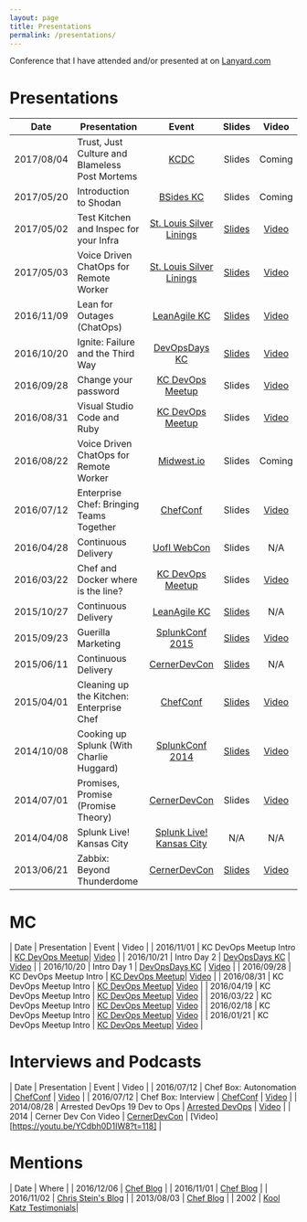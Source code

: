 ```yaml
---
layout: page
title: Presentations
permalink: /presentations/
---
```


Conference that I have attended and/or presented at on [Lanyard.com](http://lanyrd.com/profile/ablythe/)

# Presentations

| Date          | Presentation                             | Event                             | Slides | Video |
| ------------- | ---------------------------------------- |:---------------------------------:|:------:|:-----:|
| 2017/08/04    | Trust, Just Culture and Blameless Post Mortems | [KCDC][kcdc2017]            | Slides | Coming |
| 2017/05/20    | Introduction to Shodan                   | [BSides KC][bsideskc2017]         | Slides | Coming |
| 2017/05/02    | Test Kitchen and Inspec for your Infra   | [St. Louis Silver Linings][silverlinings2017] | [Slides][stlsltestkitchen2017slides] | [Video][stlsltestkitchen2017vid] |
| 2017/05/03    | Voice Driven ChatOps for Remote Worker   | [St. Louis Silver Linings][silverlinings2017] | [Slides][stlslchatops2017slides] | [Video][stlslchatops2017vid] |
| 2016/11/09    | Lean for Outages (ChatOps)               | [LeanAgile KC][leanagilekc2016]   | [Slides][leanagilekc2016slides] | [Video][leanagilekc2016vid] |
| 2016/10/20    | Ignite: Failure and the Third Way        | [DevOpsDays KC][devopsdayskc2016] | [Slides][devopsdayskc2016slides] | [Video][devopsdayskc2016failvid] |
| 2016/09/28    | Change your password                     | [KC DevOps Meetup][kcdevopsmeetup]| Slides | [Video][changeyourpasswordvid] |
| 2016/08/31    | Visual Studio Code and Ruby              | [KC DevOps Meetup][kcdevopsmeetup]| Slides | [Video][visualstudioruby] |
| 2016/08/22    | Voice Driven ChatOps for Remote Worker   | [Midwest.io][midwestio]           | Slides | Coming |
| 2016/07/12    | Enterprise Chef: Bringing Teams Together | [ChefConf][chefconf]              | Slides | [Video][chefconf2016vid] |
| 2016/04/28    | Continuous Delivery                      | [UofI WebCon][uofiwebcon]         | Slides | N/A   |
| 2016/03/22    | Chef and Docker where is the line?       | [KC DevOps Meetup][kcdevopsmeetup]| Slides | [Video][kcdevopsmeetupmar2016vid] |
| 2015/10/27    | Continuous Delivery                      | [LeanAgile KC][leanagilekc2015]   | [Slides][leanagilekc2015slides] | N/A   |
| 2015/09/23    | Guerilla Marketing                       | [SplunkConf 2015][splunkconf]     | [Slides][splunk2015slides] | [Video][splunkconf2015vid] |
| 2015/06/11    | Continuous Delivery                      | [CernerDevCon][cernerdevcon]      | [Slides][cernerdevcon2015slides] | N/A |
| 2015/04/01    | Cleaning up the Kitchen: Enterprise Chef | [ChefConf][chefconf]              | [Slides][chefconf2015slides] | [Video][chefconf2015vid] |
| 2014/10/08    | Cooking up Splunk (With Charlie Huggard) | [SplunkConf 2014][splunkconf]     | [Slides][splunk2014slides] | [Video][splunkconf2014vid] |
| 2014/07/01    | Promises, Promise (Promise Theory)       | [CernerDevCon][cernerdevcon]      | Slides | [Video][cernerdevcon2014] |
| 2014/04/08    | Splunk Live! Kansas City                 | [Splunk Live! Kansas City][splvkc]| N/A | N/A   |
| 2013/06/21    | Zabbix: Beyond Thunderdome               | [CernerDevCon][cernerdevcon]      | [Slides][cernerdevcon2013slides] | [Video][cernerdevcon2013]

# MC

| Date          | Presentation                             | Event                             | Video |
| 2016/11/01    | KC DevOps Meetup Intro                   | [KC DevOps Meetup][kcdevopsmeetup]| [Video][kcdevopsmeetupnov2016annvid] | 
| 2016/10/21    | Intro Day 2                              | [DevOpsDays KC][devopsdayskc2016] | [Video][devopsdayskcday2introvid] |
| 2016/10/20    | Intro Day 1                              | [DevOpsDays KC][devopsdayskc2016] | [Video][devopsdayskcday1introvid] |
| 2016/09/28    | KC DevOps Meetup Intro                   | [KC DevOps Meetup][kcdevopsmeetup]| [Video][kcdevopsmeetupsept2016annvid] |
| 2016/08/31    | KC DevOps Meetup Intro                   | [KC DevOps Meetup][kcdevopsmeetup]| [Video][kcdevopsmeetupaug2016annvid] |
| 2016/04/19    | KC DevOps Meetup Intro                   | [KC DevOps Meetup][kcdevopsmeetup]| [Video][kcdevopsmeetupapr2016annvid] |
| 2016/03/22    | KC DevOps Meetup Intro                   | [KC DevOps Meetup][kcdevopsmeetup]| [Video][kcdevopsmeetupmar2016annvid] |
| 2016/02/18    | KC DevOps Meetup Intro                   | [KC DevOps Meetup][kcdevopsmeetup]| [Video][kcdevopsmeetupfeb2016annvid] |
| 2016/01/21    | KC DevOps Meetup Intro                   | [KC DevOps Meetup][kcdevopsmeetup]| [Video][kcdevopsmeetupjan2016annvid] |

# Interviews and Podcasts

| Date          | Presentation                             | Event                             | Video |
| 2016/07/12    | Chef Box: Autonomation                   | [ChefConf][chefconf]              | [Video][chefconfbox2016aaron] |
| 2016/07/12    | Chef Box: Interview                      | [ChefConf][chefconf]              | [Video][chefconfbox2016interview] |
| 2014/08/28    | Arrested DevOps 19 Dev to Ops            | [Arrested DevOps][arresteddevops] | [Video][arresteddevops19vid] |
| 2014          | Cerner Dev Con Video                     | [CernerDevCon][cernerdevcon]      | [Video][https://youtu.be/YCdbh0D1IW8?t=118] |

# Mentions

| Date          | Where                             |
| 2016/12/06    | [Chef Blog][chef12062016]         |
| 2016/11/01    | [Chef Blog][chef11012016]         |
| 2016/11/02    | [Chris Stein's Blog][chrissteinblog] |
| 2013/08/03    | [Chef Blog][chef05082013]         |
| 2002          | [Kool Katz Testimonials][koolkatz]|

[kcdc2017]: http://kcdc.info
[bsideskc2017]: https://www.bsideskc.org/
[silverlinings2017]: http://stlsilverlinings.org/
[leanagilekc2016]: http://2016.leanagilekc.com/
[leanagilekc2015]: http://2015.leanagilekc.com/
[kcdevopsmeetup]: http://www.meetup.com/DevOps-Kansas-City/
[devopsdayskc2016]: http://devopsdayskc.org
[midwestio]: http://www.midwest.io/
[chefconf]: https://chefconf.chef.io/
[uofiwebcon]: http://webcon.illinois.edu
[splunkconf]: http://conf.splunk.com/
[arresteddevops]: https://www.arresteddevops.com/
[cernerdevcon]: https://twitter.com/cernereng
[splvkc]: http://live.splunk.com/kansascity

[stlslchatops2017vid]: https://youtu.be/u6NSjWU8QeE
[stlsltestkitchen2017vid]: https://youtu.be/q1RQPl-nw8w
[leanagilekc2016vid]: https://www.youtube.com/watch?v=zyqeEC1YTG0
[devopsdayskcday2introvid]: https://www.youtube.com/watch?v=3BYW1Q0Fz-0
[devopsdayskcday1introvid]: https://www.youtube.com/watch?v=vTPElcrSDHk
[devopsdayskc2016failvid]: https://www.youtube.com/watch?v=XhLwnZKxix8&index=5&list=PLE7tQUdRKcybhZsL8yLODmpwBmerptnqu
[changeyourpasswordvid]: https://www.youtube.com/watch?v=L5FLpFOezCc
[kcdevopsmeetupsept2016annvid]: https://www.youtube.com/watch?v=XxIVT2o6SCY
[kcdevopsmeetupmar2016vid]: https://www.youtube.com/watch?v=9WPw_CqJycE
[kcdevopsmeetupapr2016annvid]: https://www.youtube.com/watch?v=iEKqh6HSUjE&t=1s
[kcdevopsmeetupmar2016annvid]: https://www.youtube.com/watch?v=jUE4u2e1H3k
[kcdevopsmeetupfeb2016annvid]: https://www.youtube.com/watch?v=taf8LD3skU0
[kcdevopsmeetupjan2016annvid]: https://www.youtube.com/watch?v=wzNCvRY6sf4
[kcdevopsmeetupnov2016annvid]: https://www.youtube.com/watch?v=mWKsz6455H0
[kcdevopsmeetupaug2016annvid]: https://www.youtube.com/watch?v=ZmzfpJ9gTp4
[visualstudioruby]: https://www.youtube.com/watch?v=l-nLtlfHFzo
[chefconf2016vid]: https://www.youtube.com/watch?v=zvUTUIZSo_I
[chefconfbox2016aaron]: https://www.youtube.com/watch?v=vSoAwsu1aqU
[chefconfbox2016interview]: https://www.youtube.com/watch?v=ca2bHMviWx8
[chefconf2015vid]: https://www.youtube.com/watch?v=EHIzjrg0fFU
[arresteddevops19vid]: https://www.arresteddevops.com/dev-to-ops/
[splunkconf2014vid]: https://conf.splunk.com/session/2014/conf2014_CharlieHuggard_Cerner_ITOperations.mp4
[splunkconf2015vid]: http://conf.splunk.com/session/2015/recordings/2015-splunk-ct5.mp4
[cernerdevcon2014]: https://www.youtube.com/watch?v=4f5QrgDmYz8&t=11s
[cernerdevcon2013]: https://www.youtube.com/watch?v=p513NVac6C8

[stlslchatops2017slides]: https://speakerdeck.com/aaronblythe/voice-controlled-chatops-for-the-remote-worker
[stlsltestkitchen2017slides]: https://github.com/aaronblythe/hello_webpage_chef/tree/master/Presentation
[leanagilekc2016slides]: https://speakerdeck.com/aaronblythe/chatops-for-outages-at-lean-agile-kc
[devopsdayskc2016slides]: https://drive.google.com/file/d/0Bz33o_Xkz6GYRjhsYTlxS3pSQnc/view
[leanagilekc2015slides]: https://www.slideshare.net/AaronBlythe/creating-a-pipeline-leanagilekc-2015
[splunk2015slides]: http://conf.splunk.com/session/2015/conf2015_ABlythe_Splunk_Adopting_GuerrillaMarketingHowTo.pdf
[cernerdevcon2015slides]: https://www.slideshare.net/AaronBlythe/chefconf-2015-cleaning-up-the-kitchen
[chefconf2015slides]: https://www.slideshare.net/AaronBlythe/chefconf-2015-cleaning-up-the-kitchen
[splunk2014slides]: https://conf.splunk.com/session/2014/conf2014_CharlieHuggard_Cerner_ITOperations.pdf
[cernerdevcon2013slides]: https://www.slideshare.net/AaronBlythe/zabbix-beyond-thunderdome

[chef12062016]: https://blog.chef.io/2016/12/06/tis-the-season-for-putting-customers-first/
[chef11012016]: https://blog.chef.io/2016/11/01/chef-at-devopsdays-kansas-city/
[chef05082013]: https://blog.chef.io/2013/05/08/chef-10-26-0-released/
[chrissteinblog]: http://chrisstein.io/devopsdays/2016/11/02/devopsdayskc2016-the-beginning.html
[koolkatz]: http://www.koolkatzsurf.com/testimonials.htm
